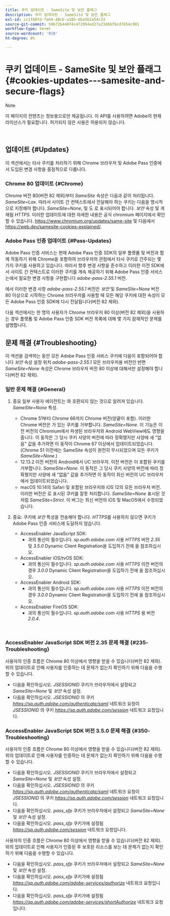 ```yaml
---
title: 쿠키 업데이트 - SameSite 및 보안 플래그
description: 쿠키 업데이트 - SameSite 및 보안 플래그
exl-id: cc1f60fd-fa64-48cb-a185-dba562a54c33
source-git-commit: 59672b44074c472094ed27a23d6bfbcd7654c901
workflow-type: tm+mt
source-wordcount: '910'
ht-degree: 0%

---
```


# 쿠키 업데이트 - SameSite 및 보안 플래그 {#cookies-updates---samesite-and-secure-flags}

>[!NOTE]
>
>이 페이지의 컨텐츠는 정보용으로만 제공됩니다. 이 API를 사용하려면 Adobe의 현재 라이선스가 필요합니다. 허가되지 않은 사용은 허용되지 않습니다.

</br>


## 업데이트 {#Updates}

이 섹션에서는 타사 쿠키를 처리하기 위해 Chrome 브라우저 및 Adobe Pass 인증에서 도입된 변경 사항을 중점적으로 다룹니다.



### Chrome 80 업데이트 {#Chrome}

Chrome 버전 80(버전 82 제외)부터 *SameSite* 속성은 다음과 같이 처리됩니다. *SameSite=Lax*. 따라서 사이트 간 컨텍스트에서 전달해야 하는 쿠키는 다음을 명시적으로 지정해야 합니다. *SameSite=None*, 및 도 로 표시되어야 합니다. *보안* 속성 및 게재됨 *HTTPS*. 이러한 업데이트에 대한 자세한 내용은 공식 chromium 페이지에서 확인할 수 있습니다. <https://www.chromium.org/updates/same-site> 및 다음에서 <https://web.dev/samesite-cookies-explained/>.


### Adobe Pass 인증 업데이트 {#Pass-Updates}

Adobe Pass 인증 서비스는 현재 Adobe Pass 인증 SDK의 일부 플랫폼 및 버전과 함께 작동하기 위해 Chrome을 포함하여 브라우저의 관점에서 타사 쿠키로 간주되는 몇 가지 쿠키를 사용하고 있습니다. 따라서 향후 변경 사항을 준수하고 이러한 이전 SDK에서 사이트 간 컨텍스트로 이러한 쿠키를 계속 제공하기 위해 Adobe Pass 인증 서비스는에서 필요한 변경 사항을 구현합니다 *adobe-pass-2.55.1* 버전.

에서 이러한 변경 사항 *adobe-pass-2.55.1* 버전은 *보안* 및 *SameSite=None* 버전 80 이상으로 시작하는 Chrome 브라우저를 사용할 때 모든 해당 쿠키에 대한 속성이 모든 Adobe Pass 인증 SDK에 다시 전달됩니다(버전 82 제외).

다음 섹션에서는 한 명의 사용자가 Chrome 브라우저 80 이상(버전 82 제외)을 사용하는 경우 플랫폼 및 Adobe Pass 인증 SDK 버전 목록에 대해 몇 가지 잠재적인 문제를 설명합니다.

## 문제 해결 {#Troubleshooting}

이 섹션을 검색하는 동안 모든 Adobe Pass 인증 서비스 쿠키에 다음이 포함되어야 합니다 *보안* 속성 설정 위치 *adobe-pass-2.55.1* 모든 브라우저용 버전인 반면 *SameSite=None* 속성은 Chrome 브라우저 버전 80 이상에 대해서만 설정해야 합니다(버전 82 제외).


### 일반 문제 해결 {#General}

1. 중요 일부 사용자 에이전트는 와 호환되지 않는 것으로 알려져 있습니다. *SameSite=None* 특성.

   - Chrome 51부터 Chrome 66까지 Chrome 버전(양끝이 포함). 이러한 Chrome 버전은 가 있는 쿠키를 거부합니다. *SameSite=None*. 이 기능은 이전 버전의 Chromium에서 파생된 브라우저와 Android WebView에도 영향을 줍니다. 이 동작은 그 당시 쿠키 사양의 버전에 따라 정확했지만 사양에 새 &quot;없음&quot; 값을 추가하면 이 동작이 Chrome 67 이상에서 업데이트되었습니다. (Chrome 51 이전에는 SameSite 속성이 완전히 무시되었으며 모든 쿠키가 *SameSite=None*.)
   - 12.13.2 이전 버전의 Android에서 UC 브라우저. 이전 버전은 이 포함된 쿠키를 거부합니다. *SameSite=None*. 이 동작은 그 당시 쿠키 사양의 버전에 따라 정확했지만 사양에 새 &quot;없음&quot; 값을 추가하면 이 동작이 최신 버전의 UC 브라우저에서 업데이트되었습니다.
   - macOS 10.14의 Safari 및 포함된 브라우저와 iOS 12의 모든 브라우저 버전. 이러한 버전은 로 표시된 쿠키를 잘못 처리합니다. *SameSite=None* 표시된 것처럼 *SameSite=Strict*. 이 버그는 최신 버전의 iOS 및 MacOS에서 수정되었습니다.


1. 중요: 쿠키에 *보안* 특성을 전송해야 합니다. *HTTPS*&#x200B;를 사용하지 않으면 쿠키가 Adobe Pass 인증 서비스에 도달하지 않습니다.

   - AccessEnabler JavaScript SDK:
      - 과의 통신이 필수입니다. *sp.auth.adobe.com* 사용 *HTTPS* 버전 *2.35* 및 *3.5.0* Dynamic Client Registration을 도입하기 전에 을 참조하십시오.
   - AccessEnabler iOS/tvOS SDK:
      - 과의 통신이 필수입니다. *sp.auth.adobe.com* 사용 *HTTPS* 이전 버전의 경우 *3.0.0* Dynamic Client Registration을 도입하기 전에 을 참조하십시오.
   - AccessEnabler Android SDK:
      - 과의 통신이 필수입니다. *sp.auth.adobe.com* 사용 *HTTPS* 이전 버전의 경우 *3.0.0* Dynamic Client Registration을 도입하기 전에 을 참조하십시오.
   - AccessEnabler FireOS SDK:
      - 과의 통신이 필수입니다. *sp.auth.adobe.com* 사용 *HTTPS* 용 버전 *2.0.4*.

</br>

### AccessEnabler JavaScript SDK 버전 2.35 문제 해결 {#235-Troubleshooting}

사용자의 인증 흐름은 Chrome 80 이상에서 영향을 받을 수 있습니다(버전 82 제외). 위의 업데이트로 인해 사용자를 인증하는 데 문제가 없는지 확인하기 위해 다음을 수행할 수 있습니다.

- 다음을 확인하십시오. *JSESSIONID* 쿠키가 브라우저에서 설정되고 *SameSite=None* 및 *보안* 속성 설정.
- 다음을 확인하십시오. *JSESSIONID* 의 쿠키 *https://sp.auth.adobe.com/authenticate/saml* 네트워크 요청이 *JSESSIONID* 의 쿠키 *https://sp.auth.adobe.com/session* 네트워크 요청입니다.


### AccessEnabler JavaScript SDK 버전 3.5.0 문제 해결 {#350-Troubleshooting}

사용자의 인증 흐름은 Chrome 80 이상에서 영향을 받을 수 있습니다(버전 82 제외). 위의 업데이트로 인해 사용자를 인증하는 데 문제가 없는지 확인하기 위해 다음을 수행할 수 있습니다.

- 다음을 확인하십시오. *JSESSIONID* 쿠키가 브라우저에서 설정되고 *SameSite=None* 및 *보안* 속성 설정.
- 다음을 확인하십시오. *JSESSIONID* 의 쿠키 *https://sp.auth.adobe.com/authenticate/saml* 네트워크 요청이 *JSESSIONID* 의 쿠키 *https://sp.auth.adobe.com/session* 네트워크 요청입니다.
- 다음을 확인하십시오. *pass\_sfp* 쿠키가 브라우저에서 설정되고 *SameSite=None* 및 *보안* 속성 설정.
- 다음을 확인하십시오. *pass\_sfp* 쿠키가에 설정됨 *https://sp.auth.adobe.com/session* 네트워크 요청입니다.


사용자의 인증 흐름은 Chrome 80 이상에서 영향을 받을 수 있습니다(버전 82 제외). 위의 업데이트로 인해 사용자가 인증된 후 보호된 리소스를 보는 데 문제가 없는지 확인하기 위해 다음을 수행할 수 있습니다.

- 다음을 확인하십시오. *pass\_sfp* 쿠키가 브라우저에서 설정되고 *SameSite=None* 및 *보안* 속성 설정.
- 다음을 확인하십시오. *pass\_sfp* 쿠키가에 설정됨 *https://sp.auth.adobe.com/adobe-services/authorize* 네트워크 요청입니다.
- 다음을 확인하십시오. *pass\_sfp* 쿠키가에 설정됨 *https://sp.auth.adobe.com/adobe-services/shortAuthorize* 네트워크 요청입니다.
